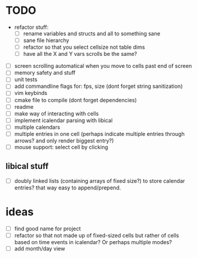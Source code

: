 # TODO
* refactor stuff:
    * [ ] rename variables and structs and all to something sane
    * [ ] sane file hierarchy
    * [ ] refactor so that you select cellsize not table dims
    * [ ] have all the X and Y vars scrolls be the same?
* [ ] screen scrolling automatical when you move to cells past end of screen 
* [ ] memory safety and stuff
* [ ] unit tests
* [ ] add commandline flags for: fps, size (dont forget string sanitization)
* [ ] vim keybinds
* [ ] cmake file to compile (dont forget dependencies)
* [ ] readme
* [ ] make way of interacting with cells
* [ ] implement icalendar parsing with libical
* [ ] multiple calendars
* [ ] multiple entries in one cell (perhaps indicate multiple entries through arrows? and only render biggest entry?)
* [ ] mouse support: select cell by clicking

## libical stuff
* [ ] doubly linked lists (containing arrays of fixed size?) to store calendar entries? that way easy to append/prepend.

# ideas
* [ ] find good name for project
* [ ] refactor so that not made up of fixed-sized cells but rather of cells based on time events in icalendar? Or perhaps multiple modes? 
* [ ] add month/day view
